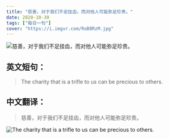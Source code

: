 ```yaml
---
title: "慈善，对于我们不足挂齿，而对他人可能弥足珍贵。"
date: 2020-10-30
tags: ["每日一句"]
cover: "https://i.imgur.com/RoB8RzM.jpg"
---
```


![慈善，对于我们不足挂齿，而对他人可能弥足珍贵。](https://i.imgur.com/A1soN2h.jpg)

## 英文短句：
> The charity that is a trifle to us can be precious to others.

<!--more-->

## 中文翻译：
> 慈善，对于我们不足挂齿，而对他人可能弥足珍贵。

![The charity that is a trifle to us can be precious to others.](https://i.imgur.com/PulieF3.jpg)

